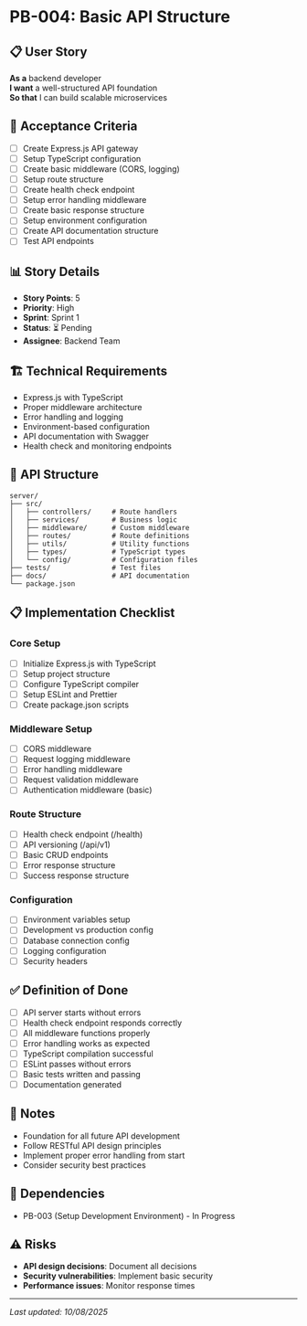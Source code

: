 # PB-004: Basic API Structure

## 📋 User Story
**As a** backend developer  
**I want** a well-structured API foundation  
**So that** I can build scalable microservices

## 🎯 Acceptance Criteria
- [ ] Create Express.js API gateway
- [ ] Setup TypeScript configuration
- [ ] Create basic middleware (CORS, logging)
- [ ] Setup route structure
- [ ] Create health check endpoint
- [ ] Setup error handling middleware
- [ ] Create basic response structure
- [ ] Setup environment configuration
- [ ] Create API documentation structure
- [ ] Test API endpoints

## 📊 Story Details
- **Story Points**: 5
- **Priority**: High
- **Sprint**: Sprint 1
- **Status**: ⏳ Pending
- **Assignee**: Backend Team

## 🏗️ Technical Requirements
- Express.js with TypeScript
- Proper middleware architecture
- Error handling and logging
- Environment-based configuration
- API documentation with Swagger
- Health check and monitoring endpoints

## 🔧 API Structure
```
server/
├── src/
│   ├── controllers/     # Route handlers
│   ├── services/        # Business logic
│   ├── middleware/      # Custom middleware
│   ├── routes/          # Route definitions
│   ├── utils/           # Utility functions
│   ├── types/           # TypeScript types
│   └── config/          # Configuration files
├── tests/               # Test files
├── docs/                # API documentation
└── package.json
```

## 📋 Implementation Checklist
### Core Setup
- [ ] Initialize Express.js with TypeScript
- [ ] Setup project structure
- [ ] Configure TypeScript compiler
- [ ] Setup ESLint and Prettier
- [ ] Create package.json scripts

### Middleware Setup
- [ ] CORS middleware
- [ ] Request logging middleware
- [ ] Error handling middleware
- [ ] Request validation middleware
- [ ] Authentication middleware (basic)

### Route Structure
- [ ] Health check endpoint (/health)
- [ ] API versioning (/api/v1)
- [ ] Basic CRUD endpoints
- [ ] Error response structure
- [ ] Success response structure

### Configuration
- [ ] Environment variables setup
- [ ] Development vs production config
- [ ] Database connection config
- [ ] Logging configuration
- [ ] Security headers

## ✅ Definition of Done
- [ ] API server starts without errors
- [ ] Health check endpoint responds correctly
- [ ] All middleware functions properly
- [ ] Error handling works as expected
- [ ] TypeScript compilation successful
- [ ] ESLint passes without errors
- [ ] Basic tests written and passing
- [ ] Documentation generated

## 📝 Notes
- Foundation for all future API development
- Follow RESTful API design principles
- Implement proper error handling from start
- Consider security best practices

## 🔗 Dependencies
- PB-003 (Setup Development Environment) - In Progress

## ⚠️ Risks
- **API design decisions**: Document all decisions
- **Security vulnerabilities**: Implement basic security
- **Performance issues**: Monitor response times

---
*Last updated: 10/08/2025*
